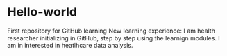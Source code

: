 # Hello-world
First repository for GitHub learning 
New learning experience: I am health researcher initializing in GitHub, step by step using the learnign modules. I am in interested in heatlhcare data analysis.
